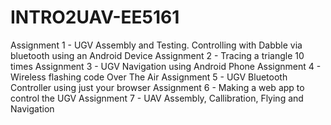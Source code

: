 # INTRO2UAV-EE5161
Assignment 1 - UGV Assembly and Testing. Controlling with Dabble via bluetooth using an Android Device
Assignment 2 - Tracing a triangle 10 times
Assignment 3 - UGV Navigation using Android Phone
Assignment 4 - Wireless flashing code Over The Air
Assignment 5 - UGV Bluetooth Controller using just your browser
Assignment 6 - Making a web app to control the UGV
Assignment 7 - UAV Assembly, Callibration, Flying and Navigation

